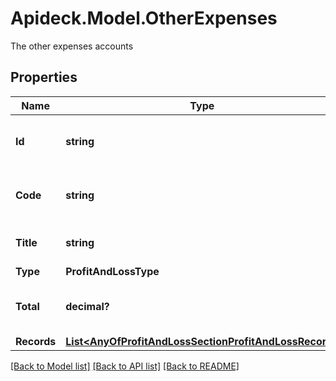 # Apideck.Model.OtherExpenses
The other expenses accounts

## Properties

Name | Type | Description | Notes
------------ | ------------- | ------------- | -------------
**Id** | **string** | A unique identifier for an object. | [optional] [readonly] 
**Code** | **string** | The account code of the account | [optional] [readonly] 
**Title** | **string** | The name of the account. | [optional] [readonly] 
**Type** | **ProfitAndLossType** |  | [optional] 
**Total** | **decimal?** | The total amount of the transaction | 
**Records** | [**List&lt;AnyOfProfitAndLossSectionProfitAndLossRecord&gt;**](AnyOfProfitAndLossSectionProfitAndLossRecord.md) |  | 

[[Back to Model list]](../README.md#documentation-for-models) [[Back to API list]](../README.md#documentation-for-api-endpoints) [[Back to README]](../README.md)

